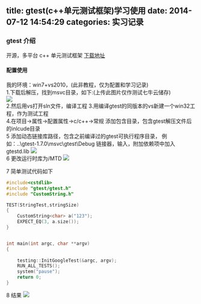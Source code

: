 title: gtest(c++单元测试框架)学习使用
date: 2014-07-12 14:54:29 
categories: 实习记录 
---
### gtest 介绍
开源，多平台 c++ 单元测试框架
[下载地址](http://code.google.com/p/googletest/)

#### 配置使用
我的环境：win7+vs2010，(此非教程，仅为配置和学习记录)           
1.下载后解压，找到msvc目录，如下:(上传此图片仅作测试七牛云储存)  
![](http://blogpict.qiniudn.com/gtest_1_msvc.png)     
2.然后用vs打开sln文件，编译工程
3.用编译gtest的同版本的vs新建一个win32工程，作为测试工程  
4.在项目->属性->配置属性->c/c++->常规 添加包含目录，包含gtest解压文件后的inlcude目录                       
5 添加动态链接库路径，包含之前编译过的gtest可执行程序目录，
 例如：..\gtest-1.7.0\msvc\gtest\Debug 
  链接器，输入，附加依赖项中加入gtestd.lib 
 ![](http://blogpict.qiniudn.com/gtest_3_depend.PNG)         
6 更改运行时库为/MTD
![](http://blogpict.qiniudn.com/gtest_2_rtime.PNG)

7 简单测试代码如下
```` cpp
#include<cstdlib>
#include "gtest/gtest.h"
#include "CustomString.h"

TEST(StringTest,stringSize)
{
	CustomString<char> a("123");
	EXPECT_EQ(3, a.size());
}


int main(int argc, char **argv)
{
	
	testing::InitGoogleTest(&argc, argv);
	RUN_ALL_TESTS();
	system("pause");
	return 0;
}
````
8 结果
![](http://blogpict.qiniudn.com/gtest_4_ans.PNG)


